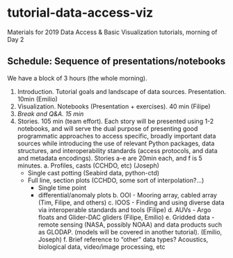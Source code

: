 # tutorial-data-access-viz
Materials for 2019 Data Access &amp; Basic Visualization tutorials, morning of Day 2

## Schedule: Sequence of presentations/notebooks
We have a block of 3 hours (the whole morning).
1. Introduction. Tutorial goals and landscape of data sources. Presentation. 10min (Emilio)
2. Visualization. Notebooks (Presentation + exercises). 40 min (Filipe)
3. *Break and Q&A. 15 min*
4. Stories. 105 min (team effort). Each story will be presented using 1-2 notebooks, and will serve the dual purpose of presenting good programmatic approaches to access specific, broadly important data sources while introducing the use of relevant Python packages, data structures, and interoperability standards (access protocols, and data and metadata encodings). Stories a-e are 20min each, and f is 5 minutes.
  a. Profiles, casts (CCHDO, etc) (Joseph)
    - Single cast potting (Seabird data, python-ctd)
    - Full line, section plots (CCHDO, some sort of interpolation?…)
      - Single time point
      - differential/anomaly plots
  b. OOI - Mooring array, cabled array (Tim, Filipe, and others)
  c. IOOS - Finding and using diverse data via interoperable standards and tools  (Filipe)
  d. AUVs - Argo floats and Glider-DAC gliders (Filipe, Emilio)
  e. Gridded data - remote sensing (NASA, possibly NOAA) and data products such as GLODAP. (models will be covered in another tutorial). (Emilio, Joseph)
  f. Brief reference to “other” data types? Acoustics, biological data, video/image processing, etc
